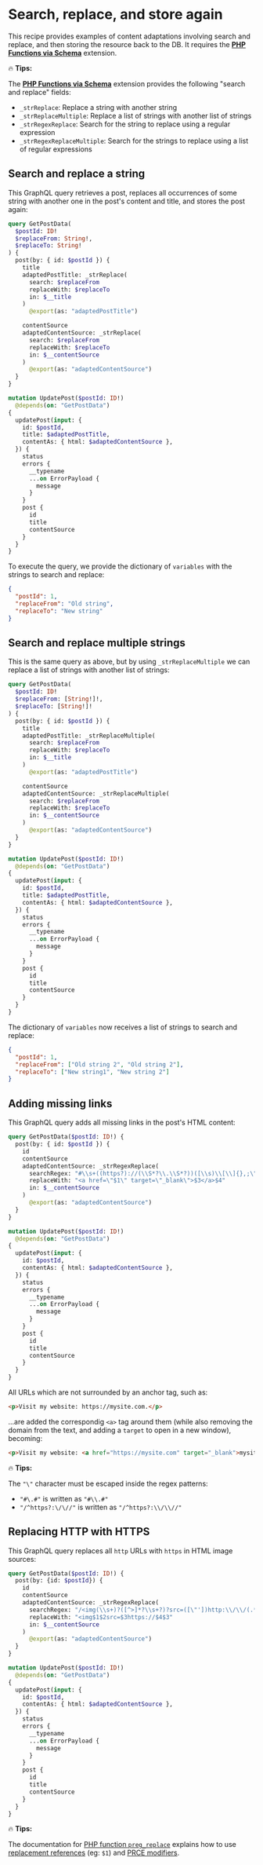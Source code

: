 # Search, replace, and store again

This recipe provides examples of content adaptations involving search and replace, and then storing the resource back to the DB. It requires the [**PHP Functions via Schema**](https://gatographql.com/extensions/php-functions-via-schema/) extension.

<div class="doc-highlight" markdown=1>

🔥 **Tips:**

The [**PHP Functions via Schema**](https://gatographql.com/extensions/php-functions-via-schema/) extension provides the following "search and replace" fields:

- `_strReplace`: Replace a string with another string
- `_strReplaceMultiple`: Replace a list of strings with another list of strings
- `_strRegexReplace`: Search for the string to replace using a regular expression
- `_strRegexReplaceMultiple`: Search for the strings to replace using a list of regular expressions

</div>

## Search and replace a string

This GraphQL query retrieves a post, replaces all occurrences of some string with another one in the post's content and title, and stores the post again:

```graphql
query GetPostData(
  $postId: ID!
  $replaceFrom: String!,
  $replaceTo: String!
) {
  post(by: { id: $postId }) {
    title
    adaptedPostTitle: _strReplace(
      search: $replaceFrom
      replaceWith: $replaceTo
      in: $__title
    )
      @export(as: "adaptedPostTitle")

    contentSource
    adaptedContentSource: _strReplace(
      search: $replaceFrom
      replaceWith: $replaceTo
      in: $__contentSource
    )
      @export(as: "adaptedContentSource")
  }
}

mutation UpdatePost($postId: ID!)
  @depends(on: "GetPostData")
{
  updatePost(input: {
    id: $postId,
    title: $adaptedPostTitle,
    contentAs: { html: $adaptedContentSource },
  }) {
    status
    errors {
      __typename
      ...on ErrorPayload {
        message
      }
    }
    post {
      id
      title
      contentSource
    }
  }
}
```

To execute the query, we provide the dictionary of `variables` with the strings to search and replace:

```json
{
  "postId": 1,
  "replaceFrom": "Old string",
  "replaceTo": "New string"
}
```

## Search and replace multiple strings

This is the same query as above, but by using `_strReplaceMultiple` we can replace a list of strings with another list of strings:

```graphql
query GetPostData(
  $postId: ID!
  $replaceFrom: [String!]!,
  $replaceTo: [String!]!
) {
  post(by: { id: $postId }) {
    title
    adaptedPostTitle: _strReplaceMultiple(
      search: $replaceFrom
      replaceWith: $replaceTo
      in: $__title
    )
      @export(as: "adaptedPostTitle")

    contentSource
    adaptedContentSource: _strReplaceMultiple(
      search: $replaceFrom
      replaceWith: $replaceTo
      in: $__contentSource
    )
      @export(as: "adaptedContentSource")
  }
}

mutation UpdatePost($postId: ID!)
  @depends(on: "GetPostData")
{
  updatePost(input: {
    id: $postId,
    title: $adaptedPostTitle,
    contentAs: { html: $adaptedContentSource },
  }) {
    status
    errors {
      __typename
      ...on ErrorPayload {
        message
      }
    }
    post {
      id
      title
      contentSource
    }
  }
}
```

The dictionary of `variables` now receives a list of strings to search and replace:

```json
{
  "postId": 1,
  "replaceFrom": ["Old string 2", "Old string 2"],
  "replaceTo": ["New string1", "New string 2"]
}
```

## Adding missing links

This GraphQL query adds all missing links in the post's HTML content:

```graphql
query GetPostData($postId: ID!) {
  post(by: { id: $postId }) {
    id
    contentSource
    adaptedContentSource: _strRegexReplace(
      searchRegex: "#\\s+((https?)://(\\S*?\\.\\S*?))([\\s)\\[\\]{},;\"\\':<]|\\.\\s|$)#i"
      replaceWith: "<a href=\"$1\" target=\"_blank\">$3</a>$4"
      in: $__contentSource
    )
      @export(as: "adaptedContentSource")
  }
}

mutation UpdatePost($postId: ID!)
  @depends(on: "GetPostData")
{
  updatePost(input: {
    id: $postId,
    contentAs: { html: $adaptedContentSource },
  }) {
    status
    errors {
      __typename
      ...on ErrorPayload {
        message
      }
    }
    post {
      id
      title
      contentSource
    }
  }
}
```

All URLs which are not surrounded by an anchor tag, such as:

```html
<p>Visit my website: https://mysite.com.</p>
```

...are added the correspondig `<a>` tag around them (while also removing the domain from the text, and adding a `target` to open in a new window), becoming:

```html
<p>Visit my website: <a href="https://mysite.com" target="_blank">mysite.com</a>.</p>
```

<div class="doc-highlight" markdown=1>

🔥 **Tips:**

The `"\"` character must be escaped inside the regex patterns:

- `"#\.#"` is written as `"#\\.#"`
- `"/^https?:\/\//"` is written as `"/^https?:\\/\\//"`

</div>

## Replacing HTTP with HTTPS

This GraphQL query replaces all `http` URLs with `https` in HTML image sources:

```graphql
query GetPostData($postId: ID!) {
  post(by: {id: $postId}) {
    id
    contentSource
    adaptedContentSource: _strRegexReplace(
      searchRegex: "/<img(\\s+)?([^>]*?\\s+?)?src=([\"'])http:\\/\\/(.*?)/"
      replaceWith: "<img$1$2src=$3https://$4$3"
      in: $__contentSource
    )
      @export(as: "adaptedContentSource")
  }
}

mutation UpdatePost($postId: ID!)
  @depends(on: "GetPostData")
{
  updatePost(input: {
    id: $postId,
    contentAs: { html: $adaptedContentSource },
  }) {
    status
    errors {
      __typename
      ...on ErrorPayload {
        message
      }
    }
    post {
      id
      title
      contentSource
    }
  }
}
```

<div class="doc-highlight" markdown=1>

🔥 **Tips:**

The documentation for [PHP function `preg_replace`](https://www.php.net/manual/en/function.preg-replace.php) explains how to use [replacement references](https://www.php.net/manual/en/function.preg-replace.php#refsect1-function.preg-replace-parameters) (eg: `$1`) and [PRCE modifiers](https://www.php.net/manual/en/reference.pcre.pattern.modifiers.php).

</div>
